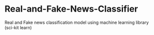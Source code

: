 # Real-and-Fake-News-Classifier
Real and Fake news classification model using machine learning library (sci-kit learn)
